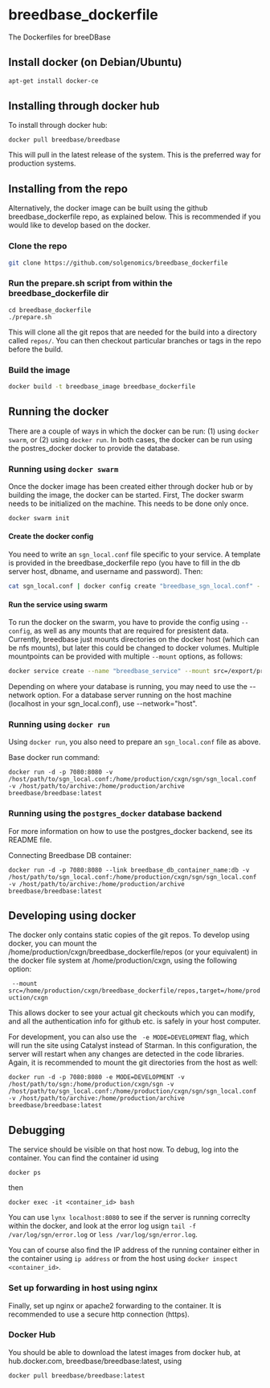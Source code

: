# breedbase_dockerfile
The Dockerfiles for breeDBase

## Install docker (on Debian/Ubuntu)
```bash
apt-get install docker-ce
```

## Installing through docker hub
To install through docker hub:
```
docker pull breedbase/breedbase
```
This will pull in the latest release of the system. This is the preferred way for production systems.

## Installing from the repo

Alternatively, the docker image can be built using the github breedbase_dockerfile repo, as explained below. This is recommended if you would like to develop based on the docker.

### Clone the repo
```bash
git clone https://github.com/solgenomics/breedbase_dockerfile
```

### Run the prepare.sh script from within the breedbase_dockerfile dir
```
cd breedbase_dockerfile
./prepare.sh
```
This will clone all the git repos that are needed for the build into a directory called ```repos/```. 
You can then checkout particular branches or tags in the repo before the build.

### Build the image
```bash
docker build -t breedbase_image breedbase_dockerfile
```
## Running the docker

There are a couple of ways in which the docker can be run: (1) using ```docker swarm```, or (2) using ```docker run```. 
In both cases, the docker can be run using the postres_docker docker to provide the database.

### Running using ```docker swarm```

Once the docker image has been created either through docker hub or by building the image, the docker can be started. First, The docker swarm needs to be initialized on the machine. This needs to be done only once.

```bash
docker swarm init
```

#### Create the docker config
You need to write an ```sgn_local.conf``` file specific to your service. A template is provided in the breedbase_dockerfile repo (you have to fill in the db server host, dbname, and username and password). Then:
```bash
cat sgn_local.conf | docker config create "breedbase_sgn_local.conf" -
```

#### Run the service using swarm

To run the docker on the swarm, you have to provide the config using ```--config```, as well as any mounts that are required for presistent data. Currently, breedbase just mounts directories on the docker host (which can be nfs mounts), but later this could be changed to docker volumes. Multiple mountpoints can be provided with multiple ```--mount``` options, as follows:
```bash
docker service create --name "breedbase_service" --mount src=/export/prod/archive,target=/home/production/archive,type=bind --mount src=/export/prod/public_breedbase,target=/home/production/public,type=bind --config source="breedbase_sgn_local.conf",target="/home/production/cxgn/sgn/sgn_local.conf"  breedbase_image
```

Depending on where your database is running, you may need to use the --network option. For a database server running on the host machine (localhost in your sgn_local.conf), use --network="host".

### Running using ```docker run```

Using ```docker run```, you also need to prepare an ```sgn_local.conf``` file as above.

Base docker run command:
```
docker run -d -p 7080:8080 -v /host/path/to/sgn_local.conf:/home/production/cxgn/sgn/sgn_local.conf -v /host/path/to/archive:/home/production/archive breedbase/breedbase:latest
```

### Running using the ```postgres_docker``` database backend

For more information on how to use the postgres_docker backend, see its README file.

Connecting Breedbase DB container:
```
docker run -d -p 7080:8080 --link breedbase_db_container_name:db -v /host/path/to/sgn_local.conf:/home/production/cxgn/sgn/sgn_local.conf -v /host/path/to/archive:/home/production/archive breedbase/breedbase:latest
```

## Developing using docker

The docker only contains static copies of the git repos. To develop using docker, you can mount the /home/production/cxgn/breedbase_dockerfile/repos (or your equivalent) in the docker file system at /home/production/cxgn, using the following option: 

``` --mount src=/home/production/cxgn/breedbase_dockerfile/repos,target=/home/production/cxgn```

This allows docker to see your actual git checkouts which you can modify, and all the authentication info for github etc. is safely in your host computer.

For development, you can also use the ``` -e MODE=DEVELOPMENT``` flag, which will run the site using Catalyst instead of Starman. In this configuration, the server will restart when any changes are detected in the code libraries. Again, it is recommended to mount the git directories from the host as well:

```
docker run -d -p 7080:8080 -e MODE=DEVELOPMENT -v /host/path/to/sgn:/home/production/cxgn/sgn -v /host/path/to/sgn_local.conf:/home/production/cxgn/sgn/sgn_local.conf -v /host/path/to/archive:/home/production/archive breedbase/breedbase:latest
```

## Debugging
The service should be visible on that host now. To debug, log into the container. You can find the container id using
```
docker ps
```
then
```
docker exec -it <container_id> bash
```
You can use ```lynx localhost:8080``` to see if the server is running correclty within the docker, and look at the error log usign ```tail -f /var/log/sgn/error.log``` or ```less /var/log/sgn/error.log```.

You can of course also find the IP address of the running container either in the container using ```ip address``` or from the host using ```docker inspect <container_id>```.

### Set up forwarding in host using nginx
Finally, set up nginx or apache2 forwarding to the container. It is recommended to use a secure http connection (https).

### Docker Hub
You should be able to download the latest images from docker hub, at hub.docker.com, breedbase/breedbase:latest, using
```
docker pull breedbase/breedbase:latest
```
